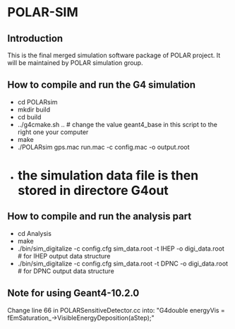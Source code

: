 # POLAR-SIM
## Introduction

This is the final merged simulation software package of POLAR project. It will be maintained by POLAR simulation group. 

## How to compile and run the G4 simulation

* cd POLARsim
* mkdir build
* cd build
* ../g4cmake.sh ..  # change the value geant4_base in this script to the right one your computer
* make
* ./POLARsim gps.mac run.mac -c config.mac -o output.root
* # the simulation data file is then stored in directore G4out

## How to compile and run the analysis part

* cd Analysis
* make
* ./bin/sim_digitalize -c config.cfg sim_data.root -t IHEP -o digi_data.root  # for IHEP output data structure
* ./bin/sim_digitalize -c config.cfg sim_data.root -t DPNC -o digi_data.root  # for DPNC output data structure

## Note for using Geant4-10.2.0

Change line 66 in POLARSensitiveDetector.cc into:
    "G4double          energyVis         = fEmSaturation_->VisibleEnergyDeposition(aStep);"
